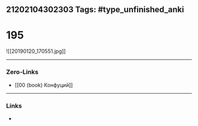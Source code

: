 21202104302303
Tags: #type_unfinished_anki 
---
# 195

![[20190120_170551.jpg]]

---
### Zero-Links
- [[00 (book) Конфуций]]
---
### Links
-